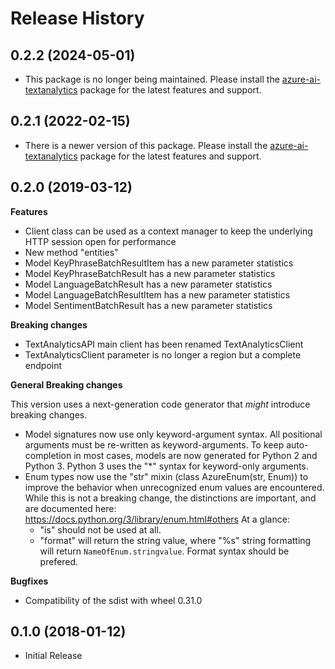 # Release History

## 0.2.2 (2024-05-01)

- This package is no longer being maintained. Please install the [azure-ai-textanalytics](https://pypi.org/project/azure-ai-textanalytics/) package for the latest features and support.

## 0.2.1 (2022-02-15)

- There is a newer version of this package. Please install the [azure-ai-textanalytics](https://pypi.org/project/azure-ai-textanalytics/) package for the latest features and support.

## 0.2.0 (2019-03-12)

**Features**

  - Client class can be used as a context manager to keep the underlying
    HTTP session open for performance
  - New method "entities"
  - Model KeyPhraseBatchResultItem has a new parameter statistics
  - Model KeyPhraseBatchResult has a new parameter statistics
  - Model LanguageBatchResult has a new parameter statistics
  - Model LanguageBatchResultItem has a new parameter statistics
  - Model SentimentBatchResult has a new parameter statistics

**Breaking changes**

  - TextAnalyticsAPI main client has been renamed TextAnalyticsClient
  - TextAnalyticsClient parameter is no longer a region but a complete
    endpoint

**General Breaking changes**

This version uses a next-generation code generator that *might*
introduce breaking changes.

  - Model signatures now use only keyword-argument syntax. All
    positional arguments must be re-written as keyword-arguments. To
    keep auto-completion in most cases, models are now generated for
    Python 2 and Python 3. Python 3 uses the "*" syntax for
    keyword-only arguments.
  - Enum types now use the "str" mixin (class AzureEnum(str, Enum)) to
    improve the behavior when unrecognized enum values are encountered.
    While this is not a breaking change, the distinctions are important,
    and are documented here:
    <https://docs.python.org/3/library/enum.html#others> At a glance:
      - "is" should not be used at all.
      - "format" will return the string value, where "%s" string
        formatting will return `NameOfEnum.stringvalue`. Format syntax
        should be prefered.

**Bugfixes**

  - Compatibility of the sdist with wheel 0.31.0

## 0.1.0 (2018-01-12)

  - Initial Release
